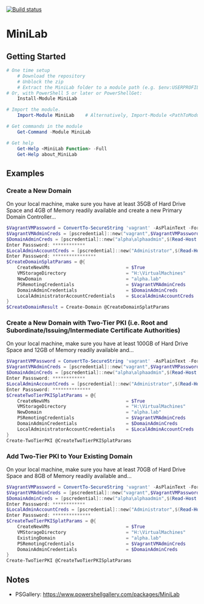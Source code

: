 [![Build status](https://ci.appveyor.com/api/projects/status/github/pldmgg/=master&svg=true)](https://ci.appveyor.com/project/pldmgg/minilab/branch/master)


# MiniLab
<Synopsis>

## Getting Started

```powershell
# One time setup
    # Download the repository
    # Unblock the zip
    # Extract the MiniLab folder to a module path (e.g. $env:USERPROFILE\Documents\WindowsPowerShell\Modules\)
# Or, with PowerShell 5 or later or PowerShellGet:
    Install-Module MiniLab

# Import the module.
    Import-Module MiniLab    # Alternatively, Import-Module <PathToModuleFolder>

# Get commands in the module
    Get-Command -Module MiniLab

# Get help
    Get-Help <MiniLab Function> -Full
    Get-Help about_MiniLab
```

## Examples

### Create a New Domain

On your local machine, make sure you have at least 35GB of Hard Drive Space and 4GB of Memory readily available and
create a new Primary Domain Controller...

```powershell
$VagrantVMPassword = ConvertTo-SecureString 'vagrant' -AsPlainText -Force
$VagrantVMAdminCreds = [pscredential]::new("vagrant",$VagrantVMPassword)
$DomainAdminCreds = [pscredential]::new("alpha\alphaadmin",$(Read-Host 'Enter Passsword' -AsSecureString))
Enter Passsword: ************
$LocalAdminAccountCreds = [pscredential]::new("Administrator",$(Read-Host 'Enter Passsword' -AsSecureString))
Enter Passsword: ****************
$CreateDomainSplatParams = @{
    CreateNewVMs                            = $True
    VMStorageDirectory                      = "H:\VirtualMachines"
    NewDomain                               = "alpha.lab"
    PSRemotingCredentials                   = $VagrantVMAdminCreds
    DomainAdminCredentials                  = $DomainAdminCreds
    LocalAdministratorAccountCredentials    = $LocalAdminAccountCreds
}
$CreateDomainResult = Create-Domain @CreateDomainSplatParams
```

### Create a New Domain with Two-Tier PKI (i.e. Root and Subordinate/Issuing/Intermediate Certificate Authorities)

On your local machine, make sure you have at least 100GB of Hard Drive Space and 12GB of Memory readily available and...

```powershell
$VagrantVMPassword = ConvertTo-SecureString 'vagrant' -AsPlainText -Force
$VagrantVMAdminCreds = [pscredential]::new("vagrant",$VagrantVMPassword)
$DomainAdminCreds = [pscredential]::new("alpha\alphaadmin",$(Read-Host 'Enter Passsword' -AsSecureString))
Enter Passsword: ************
$LocalAdminAccountCreds = [pscredential]::new("Administrator",$(Read-Host 'Enter Passsword' -AsSecureString))
Enter Passsword: **************
$CreateTwoTierPKISplatParams = @{
    CreateNewVMs                            = $True
    VMStorageDirectory                      = "H:\VirtualMachines"
    NewDomain                               = "alpha.lab"
    PSRemotingCredentials                   = $VagrantVMAdminCreds
    DomainAdminCredentials                  = $DomainAdminCreds
    LocalAdministratorAccountCredentials    = $LocalAdminAccountCreds
}
Create-TwoTierPKI @CreateTwoTierPKISplatParams
```

### Add Two-Tier PKI to Your Existing Domain
On your local machine, make sure you have at least 70GB of Hard Drive Space and 8GB of Memory readily available and...

```powershell
$VagrantVMPassword = ConvertTo-SecureString 'vagrant' -AsPlainText -Force
$VagrantVMAdminCreds = [pscredential]::new("vagrant",$VagrantVMPassword)
$DomainAdminCreds = [pscredential]::new("alpha\alphaadmin",$(Read-Host 'Enter Passsword' -AsSecureString))
Enter Passsword: ************
$LocalAdminAccountCreds = [pscredential]::new("Administrator",$(Read-Host 'Enter Passsword' -AsSecureString))
Enter Passsword: **************
$CreateTwoTierPKISplatParams = @{
    CreateNewVMs                            = $True
    VMStorageDirectory                      = "H:\VirtualMachines"
    ExistingDomain                          = "alpha.lab"
    PSRemotingCredentials                   = $VagrantVMAdminCreds
    DomainAdminCredentials                  = $DomainAdminCreds
}
Create-TwoTierPKI @CreateTwoTierPKISplatParams
```

## Notes

* PSGallery: https://www.powershellgallery.com/packages/MiniLab
